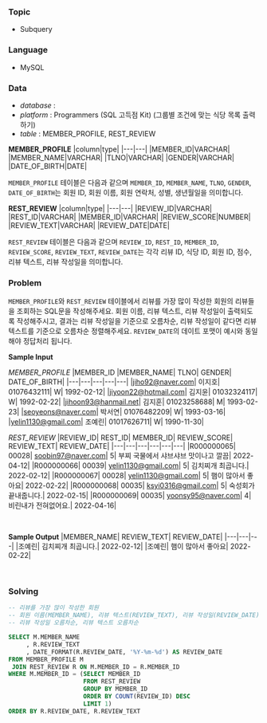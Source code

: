 ### Topic
- Subquery
  
### Language
- MySQL

### Data
- *database* : 
- *platform* : Programmers (SQL 고득점 Kit) (그룹별 조건에 맞는 식당 목록 출력하기)
- *table* : MEMBER_PROFILE, REST_REVIEW

**MEMBER_PROFILE**
|column|type|
|---|---|
|MEMBER_ID|VARCHAR|
|MEMBER_NAME|VARCHAR|
|TLNO|VARCHAR|
|GENDER|VARCHAR|
|DATE_OF_BIRTH|DATE|

`MEMBER_PROFILE` 테이블은 다음과 같으며 `MEMBER_ID`, `MEMBER_NAME`, `TLNO`, `GENDER`, `DATE_OF_BIRTH`는 회원 ID, 회원 이름, 회원 연락처, 성별, 생년월일을 의미합니다.

**REST_REVIEW**
|column|type|
|---|---|
|REVIEW_ID|VARCHAR|
|REST_ID|VARCHAR|
|MEMBER_ID|VARCHAR|
|REVIEW_SCORE|NUMBER|
|REVIEW_TEXT|VARCHAR|
|REVIEW_DATE|DATE|

`REST_REVIEW` 테이블은 다음과 같으며 `REVIEW_ID`, `REST_ID`, `MEMBER_ID`, `REVIEW_SCORE`, `REVIEW_TEXT`, `REVIEW_DATE`는 각각 리뷰 ID, 식당 ID, 회원 ID, 점수, 리뷰 텍스트, 리뷰 작성일을 의미합니다.

### Problem 
`MEMBER_PROFILE`와 `REST_REVIEW` 테이블에서 리뷰를 가장 많이 작성한 회원의 리뷰들을 조회하는 SQL문을 작성해주세요. 회원 이름, 리뷰 텍스트, 리뷰 작성일이 출력되도록 작성해주시고, 결과는 리뷰 작성일을 기준으로 오름차순, 리뷰 작성일이 같다면 리뷰 텍스트를 기준으로 오름차순 정렬해주세요.
`REVIEW_DATE`의 데이트 포맷이 예시와 동일해야 정답처리 됩니다.



**Sample Input**

*MEMBER_PROFILE*
|MEMBER_ID	|MEMBER_NAME|	TLNO|	GENDER|	DATE_OF_BIRTH|
|---|---|---|---|---|
|jiho92@naver.com|	이지호|	01076432111|	W|	1992-02-12|
|jiyoon22@hotmail.com|	김지윤|	01032324117|	W|	1992-02-22|
|jihoon93@hanmail.net|	김지훈|	01023258688|	M|	1993-02-23|
|seoyeons@naver.com|	박서연|	01076482209|	W|	1993-03-16|
|yelin1130@gmail.com|	조예린|	01017626711|	W|	1990-11-30|

*REST_REVIEW*
|REVIEW_ID|	REST_ID|	MEMBER_ID|	REVIEW_SCORE|	REVIEW_TEXT|	REVIEW_DATE|
|---|---|---|---|---|---|
|R000000065|	00028|	soobin97@naver.com|	5|	부찌 국물에서 샤브샤브 맛이나고 깔끔|	2022-04-12|
|R000000066|	00039|	yelin1130@gmail.com|	5|	김치찌개 최곱니다.|	2022-02-12|
|R000000067|	00028|	yelin1130@gmail.com|	5|	햄이 많아서 좋아요|	2022-02-22|
|R000000068|	00035|	ksyi0316@gmail.com|	5|	숙성회가 끝내줍니다.|	2022-02-15|
|R000000069|	00035|	yoonsy95@naver.com|	4|	비린내가 전혀없어요.|	2022-04-16|

<br>

**Sample Output**
|MEMBER_NAME|	REVIEW_TEXT|	REVIEW_DATE|
|---|---|---|
|조예린|	김치찌개 최곱니다.|	2022-02-12|
|조예린|	햄이 많아서 좋아요|	2022-02-22|


<br>

### Solving
```sql
-- 리뷰를 가장 많이 작성한 회원 
-- 회원 이름(MEMBER_NAME), 리뷰 텍스트(REVIEW_TEXT), 리뷰 작성일(REVIEW_DATE)
-- 리뷰 작성일 오름차순, 리뷰 텍스트 오름차순 

SELECT M.MEMBER_NAME
     , R.REVIEW_TEXT
     , DATE_FORMAT(R.REVIEW_DATE, '%Y-%m-%d') AS REVIEW_DATE
FROM MEMBER_PROFILE M 
 JOIN REST_REVIEW R ON M.MEMBER_ID = R.MEMBER_ID
WHERE M.MEMBER_ID = (SELECT MEMBER_ID
                     FROM REST_REVIEW
                     GROUP BY MEMBER_ID
                     ORDER BY COUNT(REVIEW_ID) DESC
                     LIMIT 1)
ORDER BY R.REVIEW_DATE, R.REVIEW_TEXT
```
